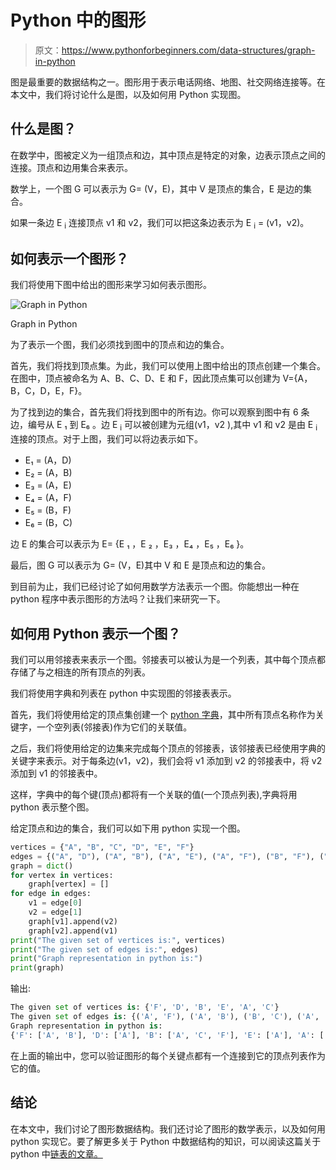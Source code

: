 # Python 中的图形

> 原文：<https://www.pythonforbeginners.com/data-structures/graph-in-python>

图是最重要的数据结构之一。图形用于表示电话网络、地图、社交网络连接等。在本文中，我们将讨论什么是图，以及如何用 Python 实现图。

## 什么是图？

在数学中，图被定义为一组顶点和边，其中顶点是特定的对象，边表示顶点之间的连接。顶点和边用集合来表示。

数学上，一个图 G 可以表示为 G= (V，E)，其中 V 是顶点的集合，E 是边的集合。

如果一条边 E <sub>i</sub> 连接顶点 v1 和 v2，我们可以把这条边表示为 E <sub>i</sub> = (v1，v2)。

## 如何表示一个图形？

我们将使用下图中给出的图形来学习如何表示图形。

![Graph in Python](img/508fe290a193f247bba06c8c13736bfa.png)



Graph in Python

为了表示一个图，我们必须找到图中的顶点和边的集合。

首先，我们将找到顶点集。为此，我们可以使用上图中给出的顶点创建一个集合。在图中，顶点被命名为 A、B、C、D、E 和 F，因此顶点集可以创建为 V={A，B，C，D，E，F}。

为了找到边的集合，首先我们将找到图中的所有边。你可以观察到图中有 6 条边，编号从 E ₁ 到 E₆ 。边 E <sub>i</sub> 可以被创建为元组(v1，v2 ),其中 v1 和 v2 是由 E <sub>i</sub> 连接的顶点。对于上图，我们可以将边表示如下。

*   E₁ = (A，D)
*   E₂ = (A，B)
*   E₃ = (A，E)
*   E₄ = (A，F)
*   E₅ = (B，F)
*   E₆ = (B，C)

边 E 的集合可以表示为 E= {E ₁ ，E ₂ ，E₃ ，E₄ ，E₅ ，E₆ }。

最后，图 G 可以表示为 G= (V，E)其中 V 和 E 是顶点和边的集合。

到目前为止，我们已经讨论了如何用数学方法表示一个图。你能想出一种在 python 程序中表示图形的方法吗？让我们来研究一下。

## 如何用 Python 表示一个图？

我们可以用邻接表来表示一个图。邻接表可以被认为是一个列表，其中每个顶点都存储了与之相连的所有顶点的列表。

我们将使用字典和列表在 python 中实现图的邻接表表示。

首先，我们将使用给定的顶点集创建一个 [python 字典](https://www.pythonforbeginners.com/dictionary/how-to-use-dictionaries-in-python/)，其中所有顶点名称作为关键字，一个空列表(邻接表)作为它们的关联值。

之后，我们将使用给定的边集来完成每个顶点的邻接表，该邻接表已经使用字典的关键字来表示。对于每条边(v1，v2)，我们会将 v1 添加到 v2 的邻接表中，将 v2 添加到 v1 的邻接表中。

这样，字典中的每个键(顶点)都将有一个关联的值(一个顶点列表),字典将用 python 表示整个图。

给定顶点和边的集合，我们可以如下用 python 实现一个图。

```py
vertices = {"A", "B", "C", "D", "E", "F"}
edges = {("A", "D"), ("A", "B"), ("A", "E"), ("A", "F"), ("B", "F"), ("B", "C")}
graph = dict()
for vertex in vertices:
    graph[vertex] = []
for edge in edges:
    v1 = edge[0]
    v2 = edge[1]
    graph[v1].append(v2)
    graph[v2].append(v1)
print("The given set of vertices is:", vertices)
print("The given set of edges is:", edges)
print("Graph representation in python is:")
print(graph) 
```

输出:

```py
The given set of vertices is: {'F', 'D', 'B', 'E', 'A', 'C'}
The given set of edges is: {('A', 'F'), ('A', 'B'), ('B', 'C'), ('A', 'D'), ('A', 'E'), ('B', 'F')}
Graph representation in python is:
{'F': ['A', 'B'], 'D': ['A'], 'B': ['A', 'C', 'F'], 'E': ['A'], 'A': ['F', 'B', 'D', 'E'], 'C': ['B']}
```

在上面的输出中，您可以验证图形的每个关键点都有一个连接到它的顶点列表作为它的值。

## 结论

在本文中，我们讨论了图形数据结构。我们还讨论了图形的数学表示，以及如何用 python 实现它。要了解更多关于 Python 中数据结构的知识，可以阅读这篇关于 python 中[链表的文章。](https://www.pythonforbeginners.com/lists/linked-list-in-python)